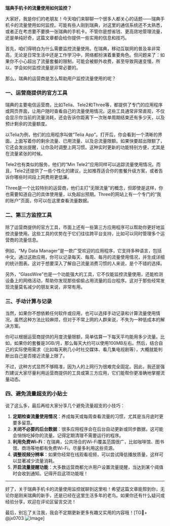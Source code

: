 **瑞典手机卡的流量使用如何监控？**

大家好，我是你们的老朋友！今天咱们来聊聊一个很多人都关心的话题——瑞典手机卡的流量使用如何监控。可能有些人刚到瑞典，对这里的通信系统还不太熟悉，或者正在考虑要不要换一张瑞典的手机卡。不管你是想省钱、更高效地管理流量，还是单纯好奇，这篇文章都会给你提供一些实用的信息和技巧。

首先，咱们得明白为什么需要监控流量使用。在瑞典，移动互联网的普及率非常高，无论是日常生活中还是工作学习中，网络都扮演着重要角色。但问题来了：如果你不小心超出了流量套餐的限制，可能会被额外收费，甚至导致网速变慢。所以，学会如何监控流量是非常必要的。

那么，瑞典的运营商是怎么帮助用户监控流量使用的呢？

### 一、运营商提供的官方工具

瑞典的主要电信运营商，比如Telia、Tele2和Three等，都提供了专门的应用程序或网页界面，让用户随时查看自己的流量使用情况。这些工具通常非常直观，不仅会显示你当前的流量消耗，还会告诉你距离下一次账单周期结束还有多少天，以及预计剩余的流量额度。

以Telia为例，他们的应用程序叫做“Telia App”。打开后，你会看到一个清晰的界面，上面写着你的剩余流量、已用流量、以及总流量限额。如果快要超出限额了，它还会发出提醒，让你及时调整上网习惯。这种实时更新的功能特别方便，尤其是在流量紧张的时候。

Tele2也有类似的服务，他们的“Min Tele2”应用同样可以追踪流量使用情况。而且，Tele2还提供了一些个性化的建议，比如推荐适合你的套餐升级方案，或者告诉你哪些时间段上网费用更低廉。

Three是一个比较特别的运营商，他们主打“无限流量”的概念，但即使是这样，你也需要知道自己的具体使用量，以免超出预期。Three的网站上有一个专门的“我的账户”页面，你可以在这里查看流量数据。

### 二、第三方监控工具

除了运营商提供的官方工具，市面上还有一些第三方应用程序可以帮助你更好地监控流量使用。这些工具的优势在于它们往往跨平台支持，比如可以同时管理多个运营商的流量信息。

例如，“My Data Manager”是一款广受欢迎的应用程序，它支持多种语言，包括中文。通过这款应用，你可以记录每天、每周、每月的流量使用情况，并生成详细的统计图表。这对于想要深入了解自己流量消费习惯的人来说，是个不错的选择。

另外，“GlassWire”也是一个功能强大的工具，它不仅能监控流量使用，还能检测设备上的网络活动，帮助你发现那些偷偷占用流量的后台程序。这对于那些经常发现流量莫名减少的朋友来说，非常有用。

### 三、手动计算与记录

当然，如果你不想依赖任何软件或应用，也可以选择手动记录和计算流量使用情况。虽然这种方法比较麻烦，但对于不常上网的人群来说，不失为一种低成本的解决方案。

你可以根据运营商提供的月度流量限额，简单估算一下每天平均能用多少流量。比如，如果你的套餐是3GB/月，那么每天大约可以使用100MB左右。然后，结合自己的实际使用需求（比如每天刷几小时社交媒体、看几集电视剧等），大概就能判断出自己是否接近流量上限了。

不过，这种方式显然不够精准，因为人的上网行为很难完全固定。因此，我还是强烈建议大家尽量利用运营商提供的工具或第三方应用，它们能帮你更准确地掌握流量动态。

### 四、避免流量超支的小贴士

说了这么多，最后再给大家分享几个避免流量超支的小技巧：

1. **定期检查流量使用情况**：养成每天或每周查看流量的习惯，尤其是当月底时更要多留意。
2. **关闭不必要的后台数据**：很多应用程序会在后台自动更新或同步数据，这可能会悄悄吃掉你的流量。记得定期清理不需要运行的程序。
3. **利用免费Wi-Fi**：在瑞典，公共场合的Wi-Fi覆盖范围很广，比如咖啡馆、图书馆、商场等地都有免费Wi-Fi，尽量多利用这些资源。
4. **调整视频分辨率**：如果你经常在线观看视频，可以尝试降低播放质量，这样可以显著减少流量消耗。
5. **开启流量提醒功能**：大多数运营商都允许用户设置流量提醒，当达到某个阈值时会收到通知。记得开启这项功能哦！

---

好了，关于瑞典手机卡的流量使用监控就聊到这里啦！希望这篇文章能帮到你，无论你是刚来瑞典的新手，还是已经在这里生活多年的老鸟。如果你还有什么疑问或经验分享，欢迎在评论区留言交流！

最后，别忘了关注我，我会不定期更新更多有趣又实用的内容哦！[TG💪+ @jx0703 ![Image](https://github.com/user-attachments/assets/dbca1d08-cadb-493c-b0ec-ad6f7a83f270)]